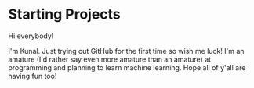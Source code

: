 # Starting Projects

Hi everybody!

I'm Kunal. Just trying out GitHub for the first time so wish me luck!
I'm an amature (I'd rather say even more amature than an amature) at programming and planning to learn machine learning. Hope all of y'all are having fun too!

